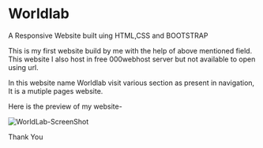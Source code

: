 # Worldlab
A Responsive Website built uing HTML,CSS and BOOTSTRAP

This is my first website build by me with the help of above mentioned field. This website I also host in free 000webhost server 
but not available to open using url.

In this website name Worldlab visit various section as present in navigation, It is a mutiple pages website.

Here is the preview of my website-

![WorldLab-ScreenShot](https://user-images.githubusercontent.com/52821772/85059311-0e9a0200-b1c1-11ea-8b8a-6459e4d7e6f2.png)

Thank You


